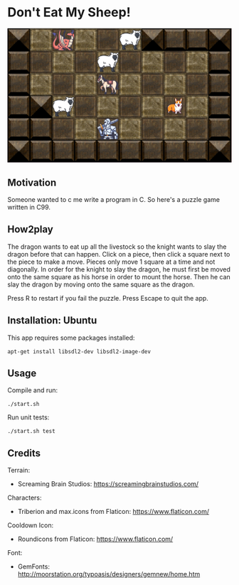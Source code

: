 # Don't Eat My Sheep!

![screenshotte](screenshots/screenshot_a.png)

## Motivation

Someone wanted to c me write a program in C. So here's a puzzle game written in C99.

## How2play

The dragon wants to eat up all the livestock so the knight wants to slay the dragon before that can
happen. Click on a piece, then click a square next to the piece to make a move. Pieces only move 1
square at a time and not diagonally. In order for the knight to slay the dragon, he must first be
moved onto the same square as his horse in order to mount the horse. Then he can slay the dragon by
moving onto the same square as the dragon.

Press R to restart if you fail the puzzle. Press Escape to quit the app.

## Installation: Ubuntu

This app requires some packages installed:

    apt-get install libsdl2-dev libsdl2-image-dev

## Usage

Compile and run:

    ./start.sh

Run unit tests:

    ./start.sh test

## Credits

Terrain:
* Screaming Brain Studios: https://screamingbrainstudios.com/

Characters:
* Triberion and max.icons from Flaticon: https://www.flaticon.com/

Cooldown Icon:
* Roundicons from Flaticon: https://www.flaticon.com/

Font:
* GemFonts: http://moorstation.org/typoasis/designers/gemnew/home.htm
